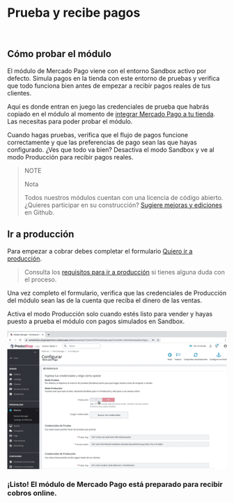 # Prueba y recibe pagos
<br>

## Cómo probar el módulo

El módulo de Mercado Pago viene con el entorno Sandbox activo por defecto. Simula pagos en la tienda con este entorno de pruebas y verifica que todo funciona bien antes de empezar a recibir pagos reales de tus clientes. 
 
Aquí es donde entran en juego las credenciales de prueba que habrás copiado en el módulo al momento de [integrar Mercado Pago a tu tienda](https://www.mercadopago.com.ar/developers/es/plugins_sdks/plugins/prestashop/integration/). Las necesitas para poder probar el módulo.

Cuando hagas pruebas, verifica que el flujo de pagos funcione correctamente y que las preferencias de pago sean las que hayas configurado. ¿Ves que todo va bien? Desactiva el modo Sandbox y ve al modo Producción para recibir pagos reales.

> NOTE
>
> Nota
>
> Todos nuestros módulos cuentan con una licencia de código abierto. ¿Quieres participar en su construcción? [Sugiere mejoras y ediciones](https://github.com/mercadopago/cart-prestashop-7) en Github.

## Ir a producción

Para empezar a cobrar debes completar el formulario [Quiero ir a producción](https://www.mercadopago.com/mla/account/credentials/).

> Consulta los [requisitos para ir a producción](https://www.mercadopago.com.ar/developers/es/guides/payments/api/goto-production/) si tienes alguna duda con el proceso.

Una vez completo el formulario, verifica que las credenciales de Producción del módulo sean las de la cuenta que reciba el dinero de las ventas. 

Activa el modo Producción solo cuando estés listo para vender y hayas puesto a prueba el módulo con pagos simulados en Sandbox.

![Flow homologación producción](/images/prestashop/receive_payments_es.gif)

### **¡Listo! El módulo de Mercado Pago está preparado para recibir cobros online.**